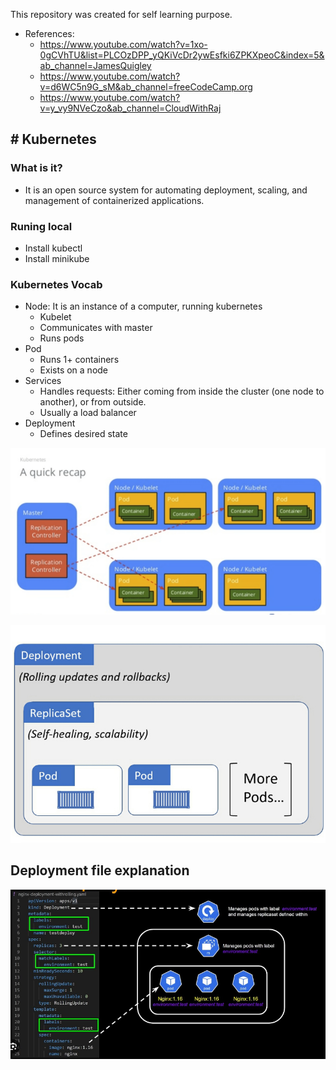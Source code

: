 This repository was created for self learning purpose.
- References:
   -  https://www.youtube.com/watch?v=1xo-0gCVhTU&list=PLCOzDPP_yQKiVcDr2ywEsfki6ZPKXpeoC&index=5&ab_channel=JamesQuigley
   - https://www.youtube.com/watch?v=d6WC5n9G_sM&ab_channel=freeCodeCamp.org
   - https://www.youtube.com/watch?v=y_vy9NVeCzo&ab_channel=CloudWithRaj

## #  Kubernetes

### What is it?
 - It is an open source system for automating deployment, scaling, and management of containerized applications.

### Runing local
 - Install kubectl
 - Install minikube

### Kubernetes Vocab
 - Node: It is an instance of a computer, running kubernetes
    - Kubelet
    - Communicates with master
    - Runs pods
 - Pod
    - Runs 1+ containers
    - Exists on a node
 - Services
    - Handles requests: Either coming from inside the cluster (one node to another), or from outside.
    - Usually a load balancer
- Deployment
    - Defines desired state

![recap kubernetes](../imgs/k8s-recap.png)


![kubernetes-overview](../imgs/k8s-deployment.png)


## Deployment file explanation
![kubernetes-deployment](../imgs/k8s-code.png)